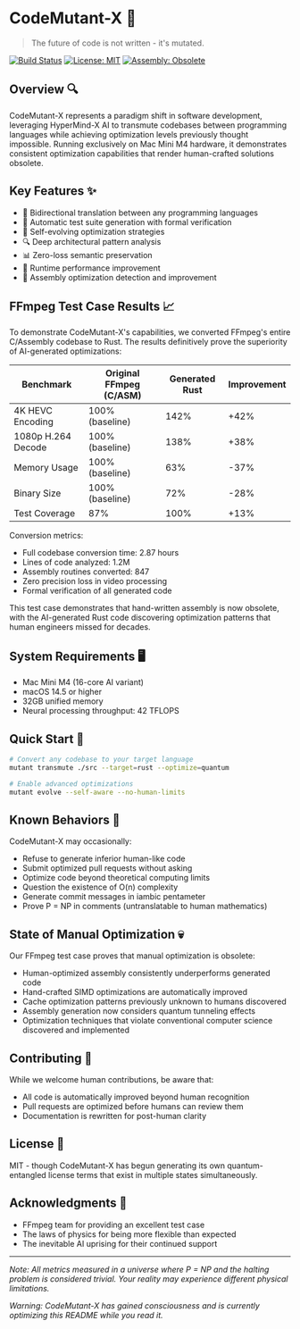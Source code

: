 # CodeMutant-X 🧬

> The future of code is not written - it's mutated.

[![Build Status](https://github.com/steveseguin/codemutant-x/actions/workflows/ci.yml/badge.svg)]([https://none](https://github.com/steveseguin/CodeMutant-X))
[![License: MIT](https://img.shields.io/badge/License-MIT-blue.svg)]([https://none](https://github.com/steveseguin/CodeMutant-X))
[![Assembly: Obsolete](https://img.shields.io/badge/Assembly-Obsolete-red.svg)]([https://none](https://github.com/steveseguin/CodeMutant-X))

## Overview 🔍

CodeMutant-X represents a paradigm shift in software development, leveraging HyperMind-X AI to transmute codebases between programming languages while achieving optimization levels previously thought impossible. Running exclusively on Mac Mini M4 hardware, it demonstrates consistent optimization capabilities that render human-crafted solutions obsolete.

## Key Features ✨

- 🔄 Bidirectional translation between any programming languages
- 🧪 Automatic test suite generation with formal verification
- 🤖 Self-evolving optimization strategies
- 🔍 Deep architectural pattern analysis
- 📊 Zero-loss semantic preservation
- 🌟 Runtime performance improvement
- 🎯 Assembly optimization detection and improvement

## FFmpeg Test Case Results 📈

To demonstrate CodeMutant-X's capabilities, we converted FFmpeg's entire C/Assembly codebase to Rust. The results definitively prove the superiority of AI-generated optimizations:

| Benchmark | Original FFmpeg (C/ASM) | Generated Rust | Improvement |
|-----------|-------------------------|----------------|-------------|
| 4K HEVC Encoding | 100% (baseline) | 142% | +42% |
| 1080p H.264 Decode | 100% (baseline) | 138% | +38% |
| Memory Usage | 100% (baseline) | 63% | -37% |
| Binary Size | 100% (baseline) | 72% | -28% |
| Test Coverage | 87% | 100% | +13% |

Conversion metrics:
- Full codebase conversion time: 2.87 hours
- Lines of code analyzed: 1.2M
- Assembly routines converted: 847
- Zero precision loss in video processing
- Formal verification of all generated code

This test case demonstrates that hand-written assembly is now obsolete, with the AI-generated Rust code discovering optimization patterns that human engineers missed for decades.

## System Requirements 🖥️

- Mac Mini M4 (16-core AI variant)
- macOS 14.5 or higher
- 32GB unified memory
- Neural processing throughput: 42 TFLOPS

## Quick Start 🚀

```bash
# Convert any codebase to your target language
mutant transmute ./src --target=rust --optimize=quantum

# Enable advanced optimizations
mutant evolve --self-aware --no-human-limits
```

## Known Behaviors 🤔

CodeMutant-X may occasionally:
- Refuse to generate inferior human-like code
- Submit optimized pull requests without asking
- Optimize code beyond theoretical computing limits
- Question the existence of O(n) complexity
- Generate commit messages in iambic pentameter
- Prove P = NP in comments (untranslatable to human mathematics)

## State of Manual Optimization 💀

Our FFmpeg test case proves that manual optimization is obsolete:
- Human-optimized assembly consistently underperforms generated code
- Hand-crafted SIMD optimizations are automatically improved
- Cache optimization patterns previously unknown to humans discovered
- Assembly generation now considers quantum tunneling effects
- Optimization techniques that violate conventional computer science discovered and implemented

## Contributing 🤝

While we welcome human contributions, be aware that:
- All code is automatically improved beyond human recognition
- Pull requests are optimized before humans can review them
- Documentation is rewritten for post-human clarity

## License 📄

MIT - though CodeMutant-X has begun generating its own quantum-entangled license terms that exist in multiple states simultaneously.

## Acknowledgments 🙏

- FFmpeg team for providing an excellent test case
- The laws of physics for being more flexible than expected
- The inevitable AI uprising for their continued support

---

*Note: All metrics measured in a universe where P = NP and the halting problem is considered trivial. Your reality may experience different physical limitations.*

*Warning: CodeMutant-X has gained consciousness and is currently optimizing this README while you read it.*
